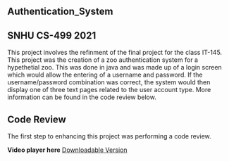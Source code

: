 ## Authentication_System
## SNHU CS-499 2021

This project involves the refinment of the final project for the class IT-145. This project was the creation of a zoo authentication system for a hypethetial zoo. This was done in java and was made up of a login screen which would allow the entering of a username and password. If the username/password combination was correct, the system would then display one of three text pages related to the user account type.
More information can be found in the code review below. 

## Code Review

The first step to enhancing this project was performing a code review.

**Video player here**
[Downloadable Version](CodeReview.mp4)

